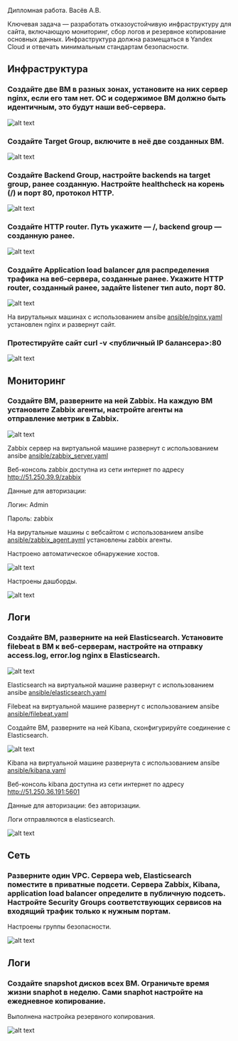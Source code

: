 Дипломная работа. Васёв А.В.

Ключевая задача — разработать отказоустойчивую инфраструктуру для сайта, включающую мониторинг, сбор логов и резервное копирование основных данных. Инфраструктура должна размещаться в Yandex Cloud и отвечать минимальным стандартам безопасности.

## Инфраструктура

### Создайте две ВМ в разных зонах, установите на них сервер nginx, если его там нет. ОС и содержимое ВМ должно быть идентичным, это будут наши веб-сервера.

![alt text](https://github.com/rus42/SYS-18_diplom/blob/main/img/vm_website.png)

### Создайте Target Group, включите в неё две созданных ВМ.

![alt text](https://github.com/rus42/SYS-18_diplom/blob/main/img/target_group_vm_website.png)

### Создайте Backend Group, настройте backends на target group, ранее созданную. Настройте healthcheck на корень (/) и порт 80, протокол HTTP.

![alt text](https://github.com/rus42/SYS-18_diplom/blob/main/img/backend_group_vm_website.png)

### Создайте HTTP router. Путь укажите — /, backend group — созданную ранее.

![alt text](https://github.com/rus42/SYS-18_diplom/blob/main/img/http_router_vm_website.png)

### Создайте Application load balancer для распределения трафика на веб-сервера, созданные ранее. Укажите HTTP router, созданный ранее, задайте listener тип auto, порт 80.

![alt text](https://github.com/rus42/SYS-18_diplom/blob/main/img/application_load_balancer_vm_website.png)

На вирутальных машинах с использованием ansibe [ansible/nginx.yaml](ansible/nginx.yaml) установлен nginx и развернут сайт. 

### Протестируйте сайт curl -v <публичный IP балансера>:80

![alt text](https://github.com/rus42/SYS-18_diplom/blob/main/img/curl.png)


## Мониторинг

### Создайте ВМ, разверните на ней Zabbix. На каждую ВМ установите Zabbix агенты, настройте агенты на отправление метрик в Zabbix.

![alt text](https://github.com/rus42/SYS-18_diplom/blob/main/img/vm_zabbix.png)

Zabbix сервер на виртуальной машине развернут с использованием ansibe [ansible/zabbix_server.yaml](ansible/zabbix_server.yaml)



Веб-консоль zabbix доступна из сети интернет по адресу http://51.250.39.9/zabbix

Данные для авторизации:

Логин: Admin

Пароль: zabbix

На вирутальные машины с вебсайтом с использованием ansibe [ansible/zabbix_agent.ayml](ansible/zabbix_agent.yaml) установлены zabbix агенты. 

Настроено автоматическое обнаружение хостов.

![alt text](https://github.com/rus42/SYS-18_diplom/blob/main/img/discovery_actions.png)

Настроены дашборды.

![alt text](https://github.com/rus42/SYS-18_diplom/blob/main/img/dashboard.png)


## Логи

### Cоздайте ВМ, разверните на ней Elasticsearch. Установите filebeat в ВМ к веб-серверам, настройте на отправку access.log, error.log nginx в Elasticsearch.

![alt text](https://github.com/rus42/SYS-18_diplom/blob/main/img/vm_elasticsearch.png)

Elasticsearch на виртуальной машине развернут с использованием ansibe [ansible/elasticsearch.yaml](ansible/elasticsearch.yaml)

Filebeat на виртуальной машине развернут с использованием ansibe [ansible/filebeat.yaml](ansible/filebeat.yaml)

Создайте ВМ, разверните на ней Kibana, сконфигурируйте соединение с Elasticsearch.

![alt text](https://github.com/rus42/SYS-18_diplom/blob/main/img/vm_kibana.png)

Kibana на виртуальной машине развернута с использованием ansibe [ansible/kibana.yaml](ansible/kibana.yaml)

Веб-консоль kibana доступна из сети интернет по адресу http://51.250.36.191:5601

Данные для авторизации: без авторизации.

Логи отправляются в elasticsearch.

![alt text](https://github.com/rus42/SYS-18_diplom/blob/main/img/kibana_log.png)


## Сеть

### Разверните один VPC. Сервера web, Elasticsearch поместите в приватные подсети. Сервера Zabbix, Kibana, application load balancer определите в публичную подсеть. Настройте Security Groups соответствующих сервисов на входящий трафик только к нужным портам.

Настроены группы безопасности.

![alt text](https://github.com/rus42/SYS-18_diplom/blob/main/img/security_group.png)


## Логи

### Создайте snapshot дисков всех ВМ. Ограничьте время жизни snaphot в неделю. Сами snaphot настройте на ежедневное копирование.

Выполнена настройка резервного копирования.

![alt text](https://github.com/rus42/SYS-18_diplom/blob/main/img/snapshot.png)